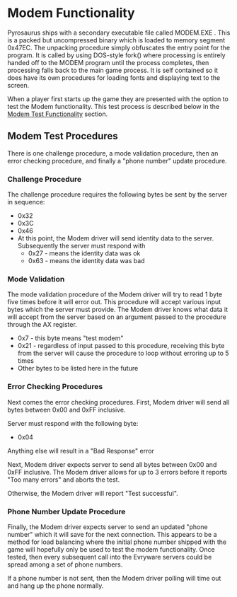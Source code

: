 # Modem Functionality

Pyrosaurus ships with a secondary executable file called MODEM.EXE . This is a packed but uncompressed binary which is loaded to memory segment 0x47EC. The unpacking procedure simply obfuscates the entry point for the program. It is called by using DOS-style fork() where processing is entirely handed off to the MODEM program until the process completes, then processing falls back to the main game process. It is self contained so it does have its own procedures for loading fonts and displaying text to the screen.

When a player first starts up the game they are presented with the option to test the Modem functionality. This test process is described below in the [Modem Test Functionality](https://github.com/algae-disco/pyrosaurus-server/blob/main/Documentation/Modem%20Functionality.md#modem-test-procedures) section.

## Modem Test Procedures
There is one challenge procedure, a mode validation procedure, then an error checking procedure, and finally a "phone number" update procedure.

### Challenge Procedure
The challenge procedure requires the following bytes be sent by the server in sequence:
* 0x32
* 0x3C
* 0x46
* At this point, the Modem driver will send identity data to the server. Subsequently the server must respond with
  * 0x27 - means the identity data was ok
  * 0x63 - means the identity data was bad

### Mode Validation

The mode validation procedure of the Modem driver will try to read 1 byte five times before it will error out. 
This procedure will accept various input bytes which the server must provide. 
The Modem driver knows what data it will accept from the server based on an argument passed to the procedure through the AX register.
* 0x7 - this byte means "test modem"
* 0x21 - regardless of input passed to this procedure, receiving this byte from the server will cause the procedure to loop without erroring up to 5 times
* Other bytes to be listed here in the future 

### Error Checking Procedures
Next comes the error checking procedures.
First, Modem driver will send all bytes between 0x00 and 0xFF inclusive.

Server must respond with the following byte:
* 0x04

Anything else will result in a "Bad Response" error

Next, Modem driver expects server to send all bytes between 0x00 and 0xFF inclusive. The Modem driver allows for up to 3 errors before it reports "Too many errors" and aborts the test.

Otherwise, the Modem driver will report "Test successful".

### Phone Number Update Procedure

Finally, the Modem driver expects server to send an updated "phone number" which it will save for the next connection. This appears to be a method for load balancing where the initial phone number shipped with the game will hopefully only be used to test the modem functionality. Once tested, then every subsequent call into the Evryware servers could be spread among a set of phone numbers. 

If a phone number is not sent, then the Modem driver polling will time out and hang up the phone normally.

